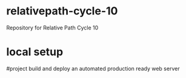 # relativepath-cycle-10
Repository for Relative Path Cycle 10


# local setup
#project
build and deploy an automated production ready web server
